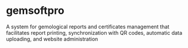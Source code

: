 # gemsoftpro
A system for gemological reports and certificates management that facilitates report printing, synchronization with QR codes, automatic data uploading, and website administration
